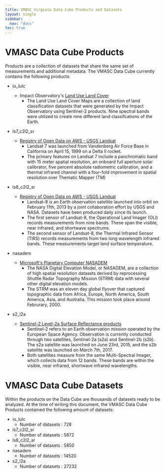 ```yaml
---
title: VMASC Virginia Data Cube Products and Datasets
layout: single
sidebar:
  nav: "docs"
toc: true
---
```


# VMASC Data Cube Products

Products are a collection of datasets that share the same set of measurements and additional metadata. The VMASC Data Cube currently contains the following products:

* io_lulc
    * Impact Observatory's [Land Use Land Cover](https://livingatlas.arcgis.com/landcover/)
        * The Land Use Land Cover Maps are a collection of land classification datasets that were generated by the Impact Observatory using Sentinel-2 products. Nine spectral bands were utilized to create nine different land classifcations of the Earth.

* ls7_c2l2_sr
    * [Registry of Open Data on AWS - USGS Landsat](https://registry.opendata.aws/usgs-landsat/)
        * Landsat 7 was launched from Vandenberg Air Force Base in California on April 15, 1999 on a Delta II rocket.
        * The primary features on Landsat 7 include a panchromatic band with 15 meter spatial resolution, an onboard full aperture solar calibrator, five percent absolute radiometric calibration, and a thermal infrared channel with a four-fold improvement in spatial resolution over Thematic Mapper (TM)

* ls8_c2l2_sr
    * [Registry of Open Data on AWS - USGS Landsat](https://registry.opendata.aws/usgs-landsat/)
      * Landsat-8 is an Earth observation satellite launched into orbit on February 11th, 2013 by a joint collaboration effort by USGS and NASA. Datasets have been produced daily since its launch.
      * The first sensor of Landsat-8, the Operational Land Imager (OLI) records measurements from nine bands. These span the visible, near infrared, and shortwave spectrums.
      * The second sensor of Landsat-8, the Thermal Infrared Sensor (TIRS) records measurements from two long wavelength infrared bands. These measurements target land surface temperature.

* nasadem
    * [Microsoft's Planetary Computer NASADEM](https://www.earthdata.nasa.gov/esds/competitive-programs/measures/nasadem)
        * The NASA Digital Elevation Model, or NASADEM, are a collection of high spatial resolution datasets derived by reprocessing Shuttle Radar Topography Mission (STRM) data with several other digital elevation models.
        * The STRM was an eleven day global flyover that captured topographic data from Africa, Europe, North America, South America, Asia, and Australia. This mission took place around Februrary, 2000.

* s2_l2a
    * [Sentinel-2 Level-2a Surface Reflectance products](https://sentinel.esa.int/web/sentinel/user-guides/sentinel-2-msi/product-types/level-2a)
      * Sentinel-2 refers to an Earth observation mission operated by the European Space Agency. Observation is currently conducted through two satellites, Sentinel-2a (s2a) and Sentinel-2b (s2b). The s2a satellite was launched on June 23rd, 2015, and the s2b satellite was launched on March 7th, 2017.
      * Both satellites measure from the same Multi-Spectral Imager, which collects data from 12 bands. These bands are within the visible, near infrared, shortwave infrared wavelengths.

# VMASC Data Cube Datasets

Within the products on the Data Cube are thousands of datasets ready to be analyzed. At the time of writing this document, the VMASC Data Cube Products contained the following amount of datasets:

* io_lulc
    * Number of datasets : 728
* ls7_c2l2_sr
    * Number of datasets : 5872
* ls8_c2l2_sr
    * Number of datasets : 5850
* nasadem
    * Number of datasets : 14520
* s2_l2a
    * Number of datasets : 27232